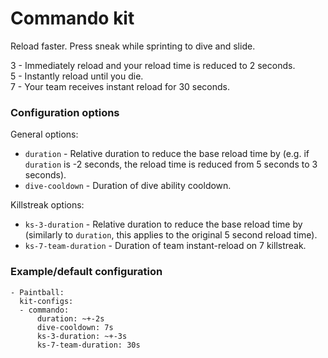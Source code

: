 # Commando kit
Reload faster. Press sneak while sprinting to dive and slide.

3 - Immediately reload and your reload time is reduced to 2 seconds. \
5 - Instantly reload until you die. \
7 - Your team receives instant reload for 30 seconds.

### Configuration options
General options:
- `duration` - Relative duration to reduce the base reload time by (e.g. if `duration` is -2 seconds, the reload time is reduced from 5 seconds to 3 seconds).
- `dive-cooldown` - Duration of dive ability cooldown.

Killstreak options:
- `ks-3-duration` - Relative duration to reduce the base reload time by (similarly to `duration`, this applies to the original 5 second reload time).
- `ks-7-team-duration` - Duration of team instant-reload on 7 killstreak.

### Example/default configuration
```
- Paintball:
  kit-configs:
  - commando:
      duration: ~+-2s
      dive-cooldown: 7s
      ks-3-duration: ~+-3s
      ks-7-team-duration: 30s
```
